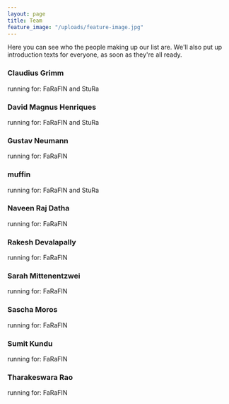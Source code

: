 ```yaml
---
layout: page
title: Team
feature_image: "/uploads/feature-image.jpg"
---
```


Here you can see who the people making up our list are. We'll also put up introduction texts for everyone, as soon as they're all ready. 

### Claudius Grimm
running for: FaRaFIN and StuRa
### David Magnus Henriques
running for: FaRaFIN and StuRa
### Gustav Neumann
running for: FaRaFIN
### muffin
running for: FaRaFIN and StuRa
### Naveen Raj Datha 
running for: FaRaFIN
### Rakesh Devalapally
running for: FaRaFIN
### Sarah Mittenentzwei
running for: FaRaFIN
### Sascha Moros
running for: FaRaFIN
### Sumit Kundu 
running for: FaRaFIN
### Tharakeswara Rao
running for: FaRaFIN
